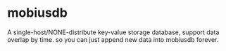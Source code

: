 mobiusdb
========

A single-host/NONE-distribute key-value storage database, support data overlap by time. so you can just append new data into mobiusdb forever.